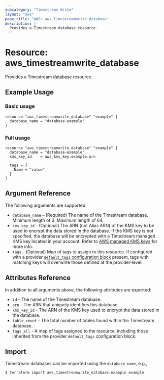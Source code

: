 ```yaml
---
subcategory: "Timestream Write"
layout: "aws"
page_title: "AWS: aws_timestreamwrite_database"
description: |-
  Provides a Timestream database resource.
---
```


# Resource: aws_timestreamwrite_database

Provides a Timestream database resource.

## Example Usage

### Basic usage

```hcl
resource "aws_timestreamwrite_database" "example" {
  database_name = "database-example"
}
```

### Full usage

```hcl
resource "aws_timestreamwrite_database" "example" {
  database_name = "database-example"
  kms_key_id    = aws_kms_key.example.arn

  tags = {
    Name = "value"
  }
}
```

## Argument Reference

The following arguments are supported:

* `database_name` – (Required) The name of the Timestream database. Minimum length of 3. Maximum length of 64.
* `kms_key_id` - (Optional) The ARN (not Alias ARN) of the KMS key to be used to encrypt the data stored in the database. If the KMS key is not specified, the database will be encrypted with a Timestream managed KMS key located in your account. Refer to [AWS managed KMS keys](https://docs.aws.amazon.com/kms/latest/developerguide/concepts.html#aws-managed-cmk) for more info.
* `tags` - (Optional) Map of tags to assign to this resource. If configured with a provider [`default_tags` configuration block](https://www.terraform.io/docs/providers/aws/index.html#default_tags-configuration-block) present, tags with matching keys will overwrite those defined at the provider-level.

## Attributes Reference

In addition to all arguments above, the following attributes are exported:

* `id` - The name of the Timestream database.
* `arn` - The ARN that uniquely identifies this database.
* `kms_key_id` - The ARN of the KMS key used to encrypt the data stored in the database.
* `table_count` - The total number of tables found within the Timestream database.
* `tags_all` - A map of tags assigned to the resource, including those inherited from the provider `default_tags` configuration block.

## Import

Timestream databases can be imported using the `database_name`, e.g.,

```
$ terraform import aws_timestreamwrite_database.example example
```
